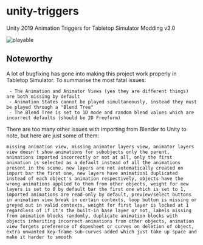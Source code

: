 # unity-triggers
Unity 2019 Animation Triggers for Tabletop Simulator Modding v3.0

![playable](https://github.com/TheMindVirus/unity-triggers/blob/main/playable.gif)

## Noteworthy
A lot of bugfixing has gone into making this project work properly in Tabletop Simulator.
To summarise the most fatal issues:
```
 - The Animation and Animator Views (yes they are different things) are both missing by default
 - Animation States cannot be played simultaneously, instead they must be played through a "Blend Tree"
 - The Blend Tree is set to 1D mode and random blend values which are incorrect defaults (should be 2D Freeform)
```
There are too many other issues with importing from Blender to Unity to note, but here are just some of them:
```
missing animation view, missing animator layers view, animator layers view doesn't show animations for subobjects only the parent, animations imported incorrectly or not at all, only the first animation is selected as a default instead of all the animations present in the scene, new layers are not automatically created on import bar the first one, new layers have animation1 duplicated instead of each object's animation respectively, objects have the wrong animations applied to them from other objects, weight for new layers is set to 0 by default bar the first one which is set to 1, imported animations are read-only by default, preview/select buttons in animation view break in certain contexts, loop button is missing or greyed out in valid contexts, weight for first layer is locked at 1 regardless of if it's the built-in base layer or not, labels missing from animation blocks randomly, duplicate animation blocks with objects inheriting incorrect animations from other objects, animation view forgets preference of dopesheet or curves on deletion of object, extra unwanted key-frame sub-curves added which just take up space and make it harder to smooth
```
